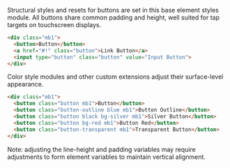 
Structural styles and resets for buttons are set in this base element styles module.
All buttons share common padding and height, well suited for tap targets on touchscreen displays.

```html
<div class="mb1">
  <button>Button</button>
  <a href="#!" class="button">Link Button</a>
  <input type="button" class="button" value="Input Button">
</div>
```

Color style modules and other custom extensions adjust their surface-level appearance.

```html
<div class="mb1">
  <button class="button mb1">Button</button>
  <button class="button-outline blue mb1">Button Outline</button>
  <button class="button black bg-silver mb1">Silver Button</button>
  <button class="button bg-red mb1">Button Red</button>
  <button class="button-transparent mb1">Transparent Button</button>
</div>
```

Note: adjusting the line-height and padding variables may require adjustments to form element variables to maintain vertical alignment.

